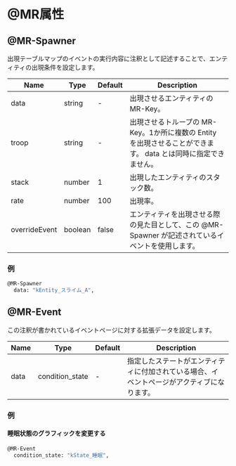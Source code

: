 @MR属性
==========

@MR-Spawner
----------

出現テーブルマップのイベントの実行内容に注釈として記述することで、エンティティの出現条件を設定します。

| Name | Type   | Default | Description |
|------|--------|---------|-------------|
| data | string | - | 出現させるエンティティの MR-Key。 |
| troop | string | - | 出現させるトループの MR-Key。1か所に複数の Entity を出現させることができます。 data とは同時に指定できません。 |
| stack | number | 1 | 出現したエンティティのスタック数。 |
| rate | number | 100 | 出現率。 |
| overrideEvent | boolean | false | エンティティを出現させる際の見た目として、この @MR-Spawner が記述されているイベントを使用します。 |


### 例

```sh
@MR-Spawner
  data: "kEntity_スライム_A",
```

@MR-Event
----------

この注釈が書かれているイベントページに対する拡張データを設定します。

| Name | Type   | Default | Description |
|------|--------|---------|-------------|
| data | condition_state | - | 指定したステートがエンティティに付加されている場合、イベントページがアクティブになります。 |

### 例

#### 睡眠状態のグラフィックを変更する

```sh
@MR-Event
  condition_state: "kState_睡眠",
```

